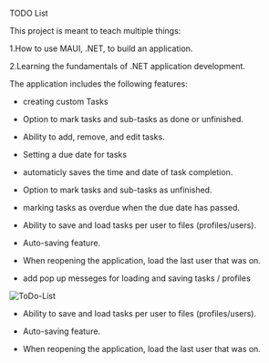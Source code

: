 TODO List

This project is meant to teach multiple things:

1.How to use MAUI, .NET, to build an application.

2.Learning the fundamentals of .NET application development.


The application includes the following features:

- creating custom Tasks

- Option to mark tasks and sub-tasks as done or unfinished.

- Ability to add, remove, and edit tasks.

- Setting a due date for tasks

- automaticly saves the time and date of task completion.

- Option to mark tasks and sub-tasks as unfinished.

- marking tasks as overdue when the due date has passed.

- Ability to save and load tasks per user to files (profiles/users).

- Auto-saving feature.

- When reopening the application, load the last user that was on.

- add pop up messeges for loading and saving tasks / profiles 



![ToDo-List](https://github.com/user-attachments/assets/836f6184-a08d-48b2-9c2d-28fce68d7403)






- Ability to save and load tasks per user to files (profiles/users).

- Auto-saving feature.

- When reopening the application, load the last user that was on.


